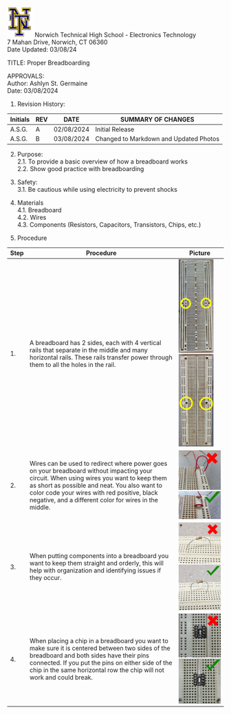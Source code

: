 <img src="https://github.com/MrWillbanks/ElectronicsTechnology/blob/main/StandardOperatingProcedures/Photos/NT_Logo.png" width="60"/>
Norwich Technical High School - Electronics Technology <br>
7 Mahan Drive, Norwich, CT 06360 <br>
Date Updated:  03/08/24
  
  
TITLE:  Proper Breadboarding
  
APPROVALS:   
	Author: Ashlyn St. Germaine  	<br> Date: 03/08/2024 
  
1.	Revision History:

|Initials    |	REV  |	DATE |   SUMMARY OF CHANGES |
|-|-|-|-|
|A.S.G. | 	A  |	02/08/2024  |	Initial Release                    |
|A.S.G. | 	B  |	03/08/2024  |	Changed to Markdown and Updated Photos                |                           	
  
2.	Purpose:  
2.1.	To provide a basic overview of how a breadboard works <br>
2.2. Show good practice with breadboarding
  
3.	Safety:  
3.1.	Be cautious while using electricity to prevent shocks

4. Materials <br>
4.1. Breadboard <br>
4.2. Wires <br>
4.3. Components (Resistors, Capacitors, Transistors, Chips, etc.)

5.	Procedure
  	
| Step | Procedure | Picture |
|-|-|-|
|1. | A breadboard has 2 sides, each with 4 vertical rails that separate in the middle and many horizontal rails. These rails transfer power through them to all the holes in the rail. | <img src="https://github.com/MrWillbanks/ElectronicsTechnology/blob/SOP_ProperBreadboarding_Ashlyn/StandardOperatingProcedures/Photos/ProperBreadbarding/IMG_20240308_104532.jpg" width="81"/> <img src="https://github.com/MrWillbanks/ElectronicsTechnology/blob/SOP_ProperBreadboarding_Ashlyn/StandardOperatingProcedures/Photos/ProperBreadbarding/IMG_20240308_104538.jpg" width="81"/> |
| 2. | Wires can be used to redirect where power goes on your breadboard without impacting your circuit. When using wires you want to keep them as short as possible and neat. You also want to color code your wires with red positive, black negative, and a different color for wires in the middle. | <img src="https://github.com/MrWillbanks/ElectronicsTechnology/blob/SOP_ProperBreadboarding_Ashlyn/StandardOperatingProcedures/Photos/ProperBreadbarding/IMG_20240308_104543.jpg" width="200"/> <img src="https://github.com/MrWillbanks/ElectronicsTechnology/blob/SOP_ProperBreadboarding_Ashlyn/StandardOperatingProcedures/Photos/ProperBreadbarding/IMG_20240308_104545.jpg" width="200"/> |
| 3.| When putting components into a breadboard you want to keep them straight and orderly, this will help with organization and identifying issues if they occur. | <img src="https://github.com/MrWillbanks/ElectronicsTechnology/blob/SOP_ProperBreadboarding_Ashlyn/StandardOperatingProcedures/Photos/ProperBreadbarding/IMG_20240308_104542.jpg" width="200"/> <img src="https://github.com/MrWillbanks/ElectronicsTechnology/blob/SOP_ProperBreadboarding_Ashlyn/StandardOperatingProcedures/Photos/ProperBreadbarding/IMG_20240308_104544.jpg" width="200"/> |
| 4. | When placing a chip in a breadboard you want to make sure it is centered between two sides of the breadboard and both sides have their pins connected. If you put the pins on either side of the chip in the same horizontal row the chip will not work and could break. | <img src="https://github.com/MrWillbanks/ElectronicsTechnology/blob/SOP_ProperBreadboarding_Ashlyn/StandardOperatingProcedures/Photos/ProperBreadbarding/IMG_20240308_104540.jpg" width="200"/> <img src="https://github.com/MrWillbanks/ElectronicsTechnology/blob/SOP_ProperBreadboarding_Ashlyn/StandardOperatingProcedures/Photos/ProperBreadbarding/IMG_20240308_104536.jpg" width="200"/> |

